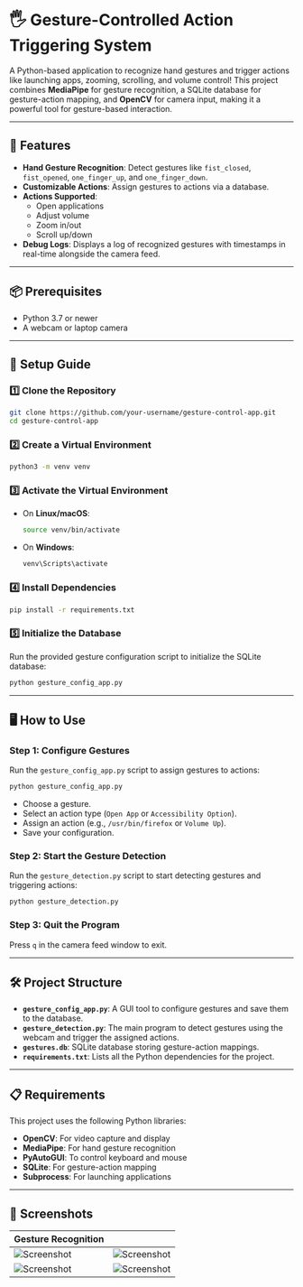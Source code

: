 # 🖐️ Gesture-Controlled Action Triggering System

A Python-based application to recognize hand gestures and trigger actions like launching apps, zooming, scrolling, and volume control! This project combines **MediaPipe** for gesture recognition, a SQLite database for gesture-action mapping, and **OpenCV** for camera input, making it a powerful tool for gesture-based interaction.

---

## 🎯 Features

- **Hand Gesture Recognition**: Detect gestures like `fist_closed`, `fist_opened`, `one_finger_up`, and `one_finger_down`.
- **Customizable Actions**: Assign gestures to actions via a database.
- **Actions Supported**:
    - Open applications
    - Adjust volume
    - Zoom in/out
    - Scroll up/down
- **Debug Logs**: Displays a log of recognized gestures with timestamps in real-time alongside the camera feed.

---

## 📦 Prerequisites

- Python 3.7 or newer
- A webcam or laptop camera

---

## 🚀 Setup Guide

### 1️⃣ Clone the Repository

```bash
git clone https://github.com/your-username/gesture-control-app.git
cd gesture-control-app
```

### 2️⃣ Create a Virtual Environment

```bash
python3 -m venv venv
```

### 3️⃣ Activate the Virtual Environment

- On **Linux/macOS**:
    
    ```bash
    source venv/bin/activate
    ```
    
- On **Windows**:
    
    ```bash
    venv\Scripts\activate
    ```
    

### 4️⃣ Install Dependencies

```bash
pip install -r requirements.txt
```

### 5️⃣ Initialize the Database

Run the provided gesture configuration script to initialize the SQLite database:

```bash
python gesture_config_app.py
```

---

## 🖥️ How to Use

### Step 1: Configure Gestures

Run the `gesture_config_app.py` script to assign gestures to actions:

```bash
python gesture_config_app.py
```

- Choose a gesture.
- Select an action type (`Open App` or `Accessibility Option`).
- Assign an action (e.g., `/usr/bin/firefox` or `Volume Up`).
- Save your configuration.

### Step 2: Start the Gesture Detection

Run the `gesture_detection.py` script to start detecting gestures and triggering actions:

```bash
python gesture_detection.py
```

### Step 3: Quit the Program

Press `q` in the camera feed window to exit.

---

## 🛠️ Project Structure

- **`gesture_config_app.py`**: A GUI tool to configure gestures and save them to the database.
- **`gesture_detection.py`**: The main program to detect gestures using the webcam and trigger the assigned actions.
- **`gestures.db`**: SQLite database storing gesture-action mappings.
- **`requirements.txt`**: Lists all the Python dependencies for the project.

---

## 📋 Requirements

This project uses the following Python libraries:

- **OpenCV**: For video capture and display
- **MediaPipe**: For hand gesture recognition
- **PyAutoGUI**: To control keyboard and mouse
- **SQLite**: For gesture-action mapping
- **Subprocess**: For launching applications

---

## 📸 Screenshots

| Gesture Recognition |                |
| ------------------- | -------------- |
| ![Screenshot](/SRCS/SCRS1.png) | ![Screenshot](/SRCS/SCRS3.png) |
| ![Screenshot](/SRCS/SCRS2.png) | ![Screenshot](/SRCS/SCRS4.png) |

